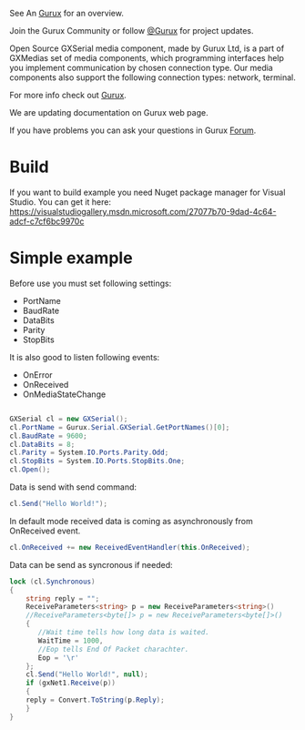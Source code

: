 See An [Gurux](http://www.gurux.org/ "Gurux") for an overview.


Join the Gurux Community or follow [@Gurux](https://twitter.com/guruxorg "@Gurux") for project updates.

Open Source GXSerial media component, made by Gurux Ltd, is a part of GXMedias set of media components, which programming interfaces help you implement communication by chosen connection type. Our media components also support the following connection types: network, terminal.

For more info check out [Gurux](http://www.gurux.org/ "Gurux").

We are updating documentation on Gurux web page. 

If you have problems you can ask your questions in Gurux [Forum](http://www.gurux.org/forum).

Build
=========================== 
If you want to build example you need Nuget package manager for Visual Studio.
You can get it here:
https://visualstudiogallery.msdn.microsoft.com/27077b70-9dad-4c64-adcf-c7cf6bc9970c

Simple example
=========================== 
Before use you must set following settings:
* PortName
* BaudRate
* DataBits
* Parity
* StopBits

It is also good to listen following events:
* OnError
* OnReceived
* OnMediaStateChange


```csharp

GXSerial cl = new GXSerial();
cl.PortName = Gurux.Serial.GXSerial.GetPortNames()[0];
cl.BaudRate = 9600;
cl.DataBits = 8;
cl.Parity = System.IO.Ports.Parity.Odd;
cl.StopBits = System.IO.Ports.StopBits.One;
cl.Open();

```

Data is send with send command:

```csharp
cl.Send("Hello World!");
```
In default mode received data is coming as asynchronously from OnReceived event.

```csharp
cl.OnReceived += new ReceivedEventHandler(this.OnReceived);

```
Data can be send as syncronous if needed:

```csharp
lock (cl.Synchronous)
{
    string reply = "";
    ReceiveParameters<string> p = new ReceiveParameters<string>()
    //ReceiveParameters<byte[]> p = new ReceiveParameters<byte[]>()
    {
       //Wait time tells how long data is waited.
       WaitTime = 1000,
       //Eop tells End Of Packet charachter.
       Eop = '\r'
    };
    cl.Send("Hello World!", null);
    if (gxNet1.Receive(p))
    {
	reply = Convert.ToString(p.Reply);
    }
}
```
